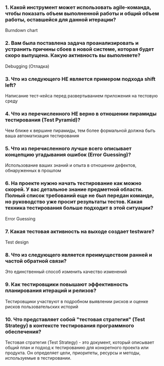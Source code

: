 ### 1. Какой инструмент может использовать agile-команда, чтобы показать объем выполненной работы и общий объем работы, оставшейся для данной итерации?
Burndown chart
### 2. Вам была поставлена задача проанализировать и устранить причины сбоев в новой системе, которая будет скоро выпущена. Какую активность вы выполняете?
Debugging (Отладка)
### 3. Что из следующего НЕ является примером подхода shift left?
Написание тест-кейса перед развертыванием приложения на тестовую среду
### 4. Что из перечисленного НЕ верно в отношении пирамиды тестирования (Test Pyramid)?
Чем ближе к вершине пирамиды, тем более формальной должна быть ваша автоматизация тестирования
### 5. Что из перечисленного лучше всего описывает концепцию угадывания ошибок (Error Guessing)?
Использование ваших знаний и опыта в отношении дефектов, обнаруженных в прошлом
### 6. На проекте нужно начать тестирование как можно скорей. У вас детальное знание предметной области. Полный список требований еще не был передан команде, но руководство уже просит результаты тестов. Какая техника тестирования больше подходит в этой ситуации?
Error Guessing
### 7. Какая тестовая активность на выходе создает testware?
Test design
### 8. Что из следующего является преимуществом ранней и частой обратной связи?
Это единственный способ изменить качество изменений
### 9. Как тестировщики повышают эффективность планирования итераций и релизов?
Тестировщики участвуют в подробном выявлении рисков и оценке рисков пользовательских историй
### 10. Что представляет собой "тестовая стратегия" (Test Strategy) в контексте тестирования программного обеспечения?
Тестовая стратегия (Test Strategy) - это документ, который описывает общий план и подход к тестированию для конкретного проекта или продукта. Он определяет цели, приоритеты, ресурсы и методы, используемые в тестировании.


